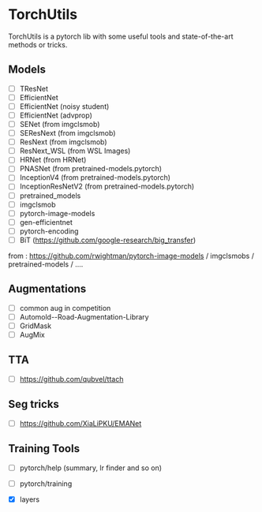 # TorchUtils
TorchUtils is a pytorch lib with some useful tools and state-of-the-art methods or tricks.

## Models

- [ ] TResNet
- [ ] EfficientNet 
- [ ] EfficientNet (noisy student)
- [ ] EfficientNet (advprop)
- [ ] SENet (from imgclsmob)
- [ ] SEResNext (from imgclsmob)
- [ ] ResNext (from imgclsmob)
- [ ] ResNext_WSL (from WSL Images)
- [ ] HRNet (from HRNet)
- [ ] PNASNet (from pretrained-models.pytorch)
- [ ] InceptionV4 (from pretrained-models.pytorch)
- [ ] InceptionResNetV2 (from pretrained-models.pytorch)
- [ ] pretrained_models
- [ ] imgclsmob
- [ ] pytorch-image-models
- [ ] gen-efficientnet
- [ ] pytorch-encoding
- [ ] BiT (https://github.com/google-research/big_transfer)

from : https://github.com/rwightman/pytorch-image-models / imgclsmobs / pretrained-models / ....

## Augmentations

- [ ] common aug in competition
- [ ] Automold--Road-Augmentation-Library
- [ ] GridMask
- [ ] AugMix

## TTA
 - [ ] https://github.com/qubvel/ttach
 
## Seg tricks
 - [ ] https://github.com/XiaLiPKU/EMANet

## Training Tools
- [ ] pytorch/help (summary, lr finder and so on)
- [ ] pytorch/training
- [x] layers

